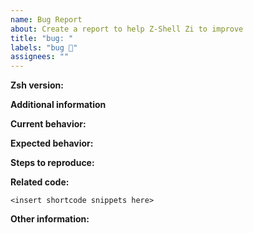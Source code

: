 ```yaml
---
name: Bug Report
about: Create a report to help Z-Shell Zi to improve
title: "bug: "
labels: "bug 🐞"
assignees: ""
---
```


**Zsh version:**

<!-- Provide your Zsh version below: zsh --version -->

**Additional information**

 <!-- See commands which might help to privde additional information: 
 zi report
 zi times
 zi help          – To view all commands.
 Detailed session tracking: 
 zi dtrace|dstart – to start tracking and see what's going on in session.
 zi dstop         – stop tracking what's going on in session.
 zi report        – view session activity.
 -->
 
**Current behavior:**

<!-- Describe how the bug manifests. -->

**Expected behavior:**

<!-- Describe what you expect the behavior to be without the bug. -->

**Steps to reproduce:**

<!-- Explain the steps required to duplicate the issue, especially if you are able to provide a sample application. -->

**Related code:**

<!-- If you are able to illustrate the bug or feature request with an example, please provide it here. -->

```
<insert shortcode snippets here>
```

**Other information:**

<!-- List any other information that is relevant to your issue. Related issues, suggestions on how to fix, Stack Overflow links, forum links, etc. -->
